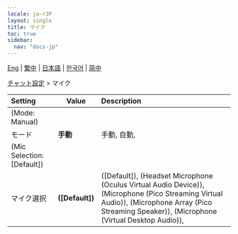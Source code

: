 ```yaml
---
locale: ja-rJP
layout: single
title: マイク
toc: true
sidebar:
  nav: "docs-jp"
---
```

[Eng](/dancexr/menu/2025.4/chat/microphone) | [繁中](/tw/dancexr/menu/2025.4/chat/microphone) | [日本語](/jp/dancexr/menu/2025.4/chat/microphone) | [한국어](/kr/dancexr/menu/2025.4/chat/microphone) | [简中](/zh/dancexr/menu/2025.4/chat/microphone)

[チャット設定](../menu#チャット設定) > マイク



| Setting | Value | Description |
| :--- | --- | :--- |
| (Mode: Manual) || 
| モード | **手動** | 手動, 自動,  |
| (Mic Selection: [Default]) || 
| マイク選択 | **([Default])** | ([Default]), (Headset Microphone (Oculus Virtual Audio Device)), (Microphone (Pico Streaming Virtual Audio)), (Microphone Array (Pico Streaming Speaker)), (Microphone (Virtual Desktop Audio)),  |
